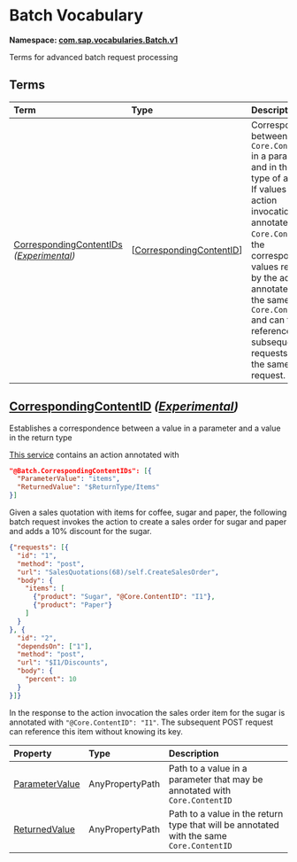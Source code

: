 # Batch Vocabulary
**Namespace: [com.sap.vocabularies.Batch.v1](Batch.xml)**

Terms for advanced batch request processing


## Terms

Term|Type|Description
:---|:---|:----------
[CorrespondingContentIDs](Batch.xml#L35) *([Experimental](Common.md#Experimental))*|\[[CorrespondingContentID](#CorrespondingContentID)\]|<a name="CorrespondingContentIDs"></a>Correspondence between `Core.ContentID` in a parameter and in the return type of an action<br>If values in the action invocation are annotated with `Core.ContentID`, the corresponding values returned by the action are annotated with the same `Core.ContentID` and can thus be referenced in subsequent requests within the same batch request.

<a name="CorrespondingContentID"></a>
## [CorrespondingContentID](Batch.xml#L44) *([Experimental](Common.md#Experimental))*
Establishes a correspondence between a value in a parameter and a value in the return type

[This service](../examples/Batch.CorrespondingContentIDs-sample.xml)
contains an action annotated with
```json
"@Batch.CorrespondingContentIDs": [{
  "ParameterValue": "items",
  "ReturnedValue": "$ReturnType/Items"
}]
```
Given a sales quotation with items for coffee, sugar and paper,
the following batch request invokes the action to create a sales order for sugar and paper
and adds a 10% discount for the sugar.
```json
{"requests": [{
  "id": "1",
  "method": "post",
  "url": "SalesQuotations(68)/self.CreateSalesOrder",
  "body": {
    "items": [
      {"product": "Sugar", "@Core.ContentID": "I1"},
      {"product": "Paper"}
    ]
  }
}, {
  "id": "2",
  "dependsOn": ["1"],
  "method": "post",
  "url": "$I1/Discounts",
  "body": {
    "percent": 10
  }
}]}
```
In the response to the action invocation the sales order item for the sugar is annotated
with `"@Core.ContentID": "I1"`. The subsequent POST request can reference this item without knowing its key.

Property|Type|Description
:-------|:---|:----------
[ParameterValue](Batch.xml#L83)|AnyPropertyPath|Path to a value in a parameter that may be annotated with `Core.ContentID`
[ReturnedValue](Batch.xml#L86)|AnyPropertyPath|Path to a value in the return type that will be annotated with the same `Core.ContentID`
